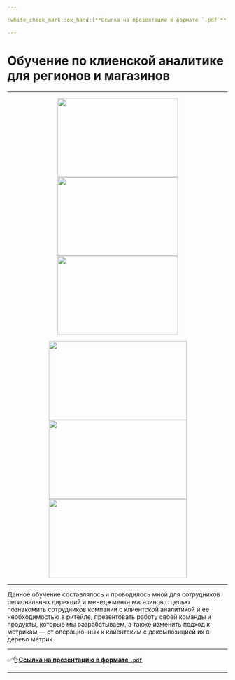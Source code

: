 ```yaml
---

:white_check_mark::ok_hand:[**Ссылка на презентацию в формате `.pdf`**](https://drive.google.com/file/d/1ujWPvC3g4CieQiz6I54LlMVCjJUaOoTS/view?usp=sharing)

---
```


# Обучение по клиенской аналитике для регионов и магазинов

---
<p class="thumb" align="center">
   <img src="https://user-images.githubusercontent.com/89247751/228472631-875e1c43-9a1c-4ff8-9260-f1bb1d4ac44b.PNG" width="275" height="180">
   <img src="https://user-images.githubusercontent.com/89247751/228472732-7db15199-0ebe-4954-8610-7d601d84f53b.PNG" width="275" height="180">
   <img src="https://user-images.githubusercontent.com/89247751/228474200-f06a255c-cc3f-473b-a131-df8771d6258d.PNG" width="275" height="180">
</p>

<p class="thumb" align="center">
   <img src="https://user-images.githubusercontent.com/89247751/228473878-d313eb8b-0660-4176-9381-098e8ca97be0.PNG" width="315" height="180">
   <img src="https://user-images.githubusercontent.com/89247751/228473932-99c93e3a-672d-4764-90c3-87325c8211f4.PNG" width="315" height="180">
   <img src="https://user-images.githubusercontent.com/89247751/228473975-ad0223be-250e-4c59-b8fa-c6ae1c32dcec.PNG" width="315" height="180">
</p>

---

Данное обучение составлялось и проводилось мной для сотрудников региональных дирекций и менеджмента магазинов с целью познакомить сотрудников компании с клиентской аналитикой и ее необходимостью в ритейле, презентовать работу своей команды и продукты, которые мы разрабатываем, а также изменить подход к метрикам — от операционных к клиентским с декомпозицией их в дерево метрик
  
---

:white_check_mark::ok_hand:[**Ссылка на презентацию в формате `.pdf`**](https://drive.google.com/file/d/1ujWPvC3g4CieQiz6I54LlMVCjJUaOoTS/view?usp=sharing)

---
